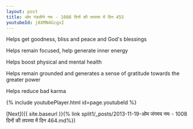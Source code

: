 ```yaml
---
layout: post
title: ओम गंडलीने नमः - 1008 दिनों की तपस्या में दिन 455
youtubeId: j8XMN4GcgxI
---
```

 
 
Helps get goodness, bliss and peace and God's blessings
 
Helps remain focused, help generate inner energy 
 
Helps boost physical and mental health 
 
Helps remain grounded and generates a sense of gratitude towards the greater power 
 
Helps reduce bad karma
 
 
 
 


{% include youtubePlayer.html id=page.youtubeId %}
 
[Next]({{ site.baseurl }}{% link  split1/_posts/2013-11-19-ओम जंगमय नमः - 1008 दिनों की तपस्या में दिन 464.md%})
 
